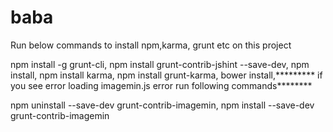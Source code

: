 # baba

Run below commands to install npm,karma, grunt etc 
 on this project

npm install -g grunt-cli,
npm install grunt-contrib-jshint --save-dev,
npm install,
npm install karma,
npm install grunt-karma,
bower install,*********
if you see error loading imagemin.js error run following commands********

npm uninstall --save-dev grunt-contrib-imagemin,
npm install --save-dev grunt-contrib-imagemin



